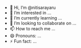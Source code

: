 - 👋 Hi, I’m @nitisarayaru
- 👀 I’m interested in ...
- 🌱 I’m currently learning ...
- 💞️ I’m looking to collaborate on ...
- 📫 How to reach me ...
- 😄 Pronouns: ...
- ⚡ Fun fact: ...

<!---
nitisarayaru/nitisarayaru is a ✨ special ✨ repository because its `README.md` (this file) appears on your GitHub profile.
You can click the Preview link to take a look at your changes.
--->
